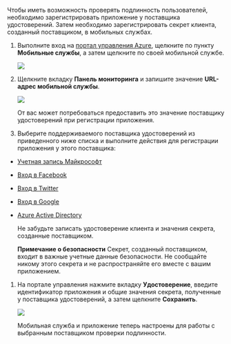 Чтобы иметь возможность проверять подлинность пользователей, необходимо зарегистрировать приложение у поставщика удостоверений. Затем необходимо зарегистрировать секрет клиента, созданный поставщиком, в мобильных службах.

1.  Выполните вход на [портал управления Azure][портал управления Azure], щелкните по пункту **Мобильные службы**, а затем щелкните по своей мобильной службе.

    ![][0]

2.  Щелкните вкладку **Панель мониторинга** и запишите значение **URL-адрес мобильной службы**.

    ![][1]

    От вас может потребоваться предоставить это значение поставщику удостоверений при регистрации приложения.

3.  Выберите поддерживаемого поставщика удостоверений из приведенного ниже списка и выполните действия для регистрации приложения у этого поставщика:

-   [Учетная запись Майкрософт][Учетная запись Майкрософт]
-   [Вход в Facebook][Вход в Facebook]
-   [Вход в Twitter][Вход в Twitter]
-   [Вход в Google][Вход в Google]
-   [Azure Active Directory][Azure Active Directory]

    Не забудьте записать удостоверение клиента и значения секрета, созданные поставщиком.

    <div class="dev-callout">

    **Примечание о безопасности**
    Секрет, созданный поставщиком, входит в важные учетные данные безопасности. Не сообщайте никому этого секрета и не распространяйте его вместе с вашим приложением.

    </div>

1.  На портале управления нажмите вкладку **Удостоверение**, введите идентификатор приложения и общие значения секрета, полученные у поставщика удостоверений, а затем щелкните **Сохранить**.

    ![][2]

    Мобильная служба и приложение теперь настроены для работы с выбранным поставщиком проверки подлинности.



  [портал управления Azure]: https://manage.windowsazure.com/
  [0]: ./media/mobile-services-register-authentication/mobile-services-selection.png
  [1]: ./media/mobile-services-register-authentication/mobile-service-uri.png
  [Учетная запись Майкрософт]: /ru-ru/documentation/articles/mobile-services-how-to-register-microsoft-authentication/
  [Вход в Facebook]: /ru-ru/documentation/articles/mobile-services-how-to-register-facebook-authentication/
  [Вход в Twitter]: /ru-ru/documentation/articles/mobile-services-how-to-register-twitter-authentication/
  [Вход в Google]: /ru-ru/documentation/articles/mobile-services-how-to-register-google-authentication/
  [Azure Active Directory]: /ru-ru/documentation/articles/mobile-services-how-to-register-active-directory-authentication/
  [2]: ./media/mobile-services-register-authentication/mobile-identity-tab.png
